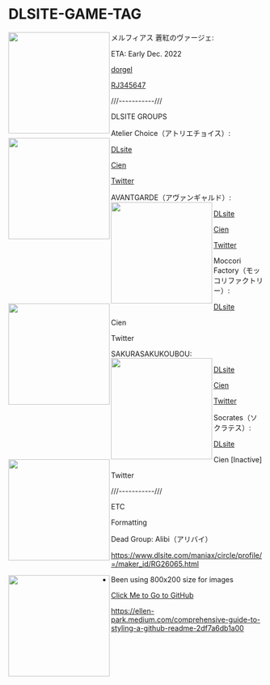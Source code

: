 # DLSITE-GAME-TAG




メルフィアス 蒼紅のヴァージェ: 
<img align="left" width="200" src="https://i.imgur.com/vAj1odO.png">


ETA: Early Dec. 2022
            

[dorgel](https://www.dlsite.com/maniax/circle/profile/=/maker_id/RG33630.html)


[RJ345647](https://www.dlsite.com/maniax/announce/=/product_id/RJ345647.html)









///-----------///

DLSITE GROUPS

Atelier Choice（アトリエチョイス）:
<img align="left" width="200" src="https://i.imgur.com/zm4w5Rr.png">

[DLsite](https://www.dlsite.com/maniax/circle/profile/=/maker_id/RG20772.html)

[Cien](https://ci-en.dlsite.com/creator/976)

[Twitter](https://twitter.com/f_da_choice)

AVANTGARDE（アヴァンギャルド）:
<img align="left" width="200" src="https://i.imgur.com/pDpsIWc.png">

[DLsite](www.dlsite.com/maniax/circle/profile/=/maker_id/RG30588.html)

[Cien](https://ci-en.dlsite.com/creator/69)

[Twitter](https://twitter.com/musori_kohshi)

Moccori Factory（モッコリファクトリー）:
<img align="left" width="200" src="https://i.imgur.com/59aZSZ4.png">

[DLsite](https://www.dlsite.com/maniax/circle/profile/=/maker_id/RG13297.html)

Cien

Twitter

SAKURASAKUKOUBOU:
<img align="left" width="200" src="https://i.imgur.com/I5d0FYR.png">

[DLsite](https://www.dlsite.com/maniax/circle/profile/=/maker_id/RG09134.html)

[Cien](https://ci-en.dlsite.com/creator/4513)

[Twitter](https://twitter.com/kikko_shibaru)


Socrates（ソクラテス）:
<img align="left" width="200" src="https://i.imgur.com/naunnk9.png">

[DLsite](https://www.dlsite.com/maniax/circle/profile/=/maker_id/RG03672.html)

Cien [Inactive]

Twitter

///-----------///



ETC

Formatting


Dead Group: Alibi（アリバイ）

https://www.dlsite.com/maniax/circle/profile/=/maker_id/RG26065.html











<img align="left" width="200" src="https://i.imgur.com/V30Mr6N.gif">



- Been using 800x200 size for images



[Click Me to Go to GitHub](http://github.com)



https://ellen-park.medium.com/comprehensive-guide-to-styling-a-github-readme-2df7a6db1a00



